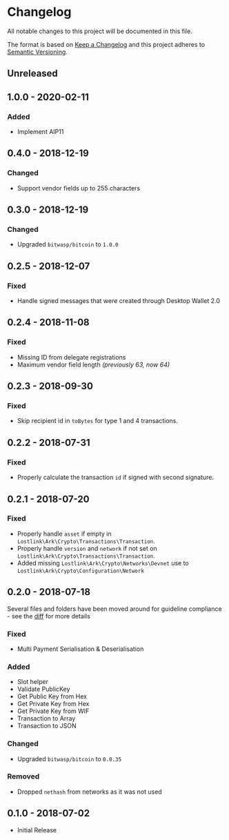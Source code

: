 # Changelog

All notable changes to this project will be documented in this file.

The format is based on [Keep a Changelog](http://keepachangelog.com/en/1.0.0/)
and this project adheres to [Semantic Versioning](http://semver.org/spec/v2.0.0.html).

## Unreleased

## 1.0.0 - 2020-02-11

### Added

- Implement AIP11

## 0.4.0 - 2018-12-19

### Changed

- Support vendor fields up to 255 characters

## 0.3.0 - 2018-12-19

### Changed

- Upgraded `bitwasp/bitcoin` to `1.0.0`

## 0.2.5 - 2018-12-07

### Fixed

- Handle signed messages that were created through Desktop Wallet 2.0

## 0.2.4 - 2018-11-08

### Fixed

- Missing ID from delegate registrations
- Maximum vendor field length _(previously 63, now 64)_

## 0.2.3 - 2018-09-30

### Fixed

- Skip recipient id in `toBytes` for type 1 and 4 transactions.

## 0.2.2 - 2018-07-31

### Fixed

- Properly calculate the transaction `id` if signed with second signature.

## 0.2.1 - 2018-07-20

### Fixed

- Properly handle `asset` if empty in `Lostlink\Ark\Crypto\Transactions\Transaction`.
- Properly handle `version` and `network` if not set on `Lostlink\Ark\Crypto\Transactions\Transaction`.
- Added missing `Lostlink\Ark\Crypto\Networks\Devnet` use to `Lostlink\Ark\Crypto\Configuration\Network`

## 0.2.0 - 2018-07-18

Several files and folders have been moved around for guideline compliance - see the [diff](https://github.com/ArkEcosystem/php-crypto/compare/0.1.0...0.2.0) for more details

### Fixed

- Multi Payment Serialisation & Deserialisation

### Added

- Slot helper
- Validate PublicKey
- Get Public Key from Hex
- Get Private Key from Hex
- Get Private Key from WIF
- Transaction to Array
- Transaction to JSON

### Changed

- Upgraded `bitwasp/bitcoin` to `0.0.35`

### Removed

- Dropped `nethash` from networks as it was not used

## 0.1.0 - 2018-07-02

- Initial Release
